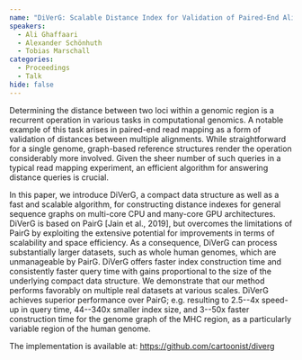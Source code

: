 ```yaml
---
name: "DiVerG: Scalable Distance Index for Validation of Paired-End Alignments in Sequence Graphs"
speakers:
  - Ali Ghaffaari
  - Alexander Schönhuth
  - Tobias Marschall
categories:
  - Proceedings
  - Talk
hide: false
---
```


Determining the distance between two loci within a genomic
region is a recurrent operation in various tasks in
computational genomics. A notable example of this task
arises in paired-end read mapping as a form of validation
of distances between multiple alignments. While
straightforward for a single genome, graph-based reference
structures render the operation considerably more involved.
Given the sheer number of such queries in a typical read
mapping experiment, an efficient algorithm for answering
distance queries is crucial.

In this paper, we introduce DiVerG, a compact data
structure as well as a fast and scalable algorithm, for
constructing distance indexes for general sequence graphs
on multi-core CPU and many-core GPU architectures. DiVerG
is based on PairG [Jain et al., 2019], but overcomes the
limitations of PairG by exploiting the extensive potential
for improvements in terms of scalability and space
efficiency. As a consequence, DiVerG can process
substantially larger datasets, such as whole human genomes,
which are unmanageable by PairG. DiVerG offers faster index
construction time and consistently faster query time with
gains proportional to the size of the underlying compact
data structure. We demonstrate that our method performs
favorably on multiple real datasets at various scales.
DiVerG achieves superior performance over PairG; e.g.
resulting to 2.5--4x speed-up in query time, 44--340x
smaller index size, and 3--50x faster construction time for
the genome graph of the MHC region, as a particularly
variable region of the human genome.

The implementation is available at:
https://github.com/cartoonist/diverg